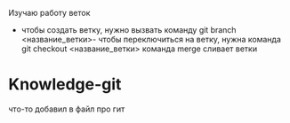 Изучаю работу веток
- чтобы создать ветку, нужно вызвать команду git branch <название_ветки>- чтобы переключиться на ветку, нужна команда git checkout <название_ветки>
команда merge сливает ветки
# Knowledge-git
что-то добавил в файл про гит
